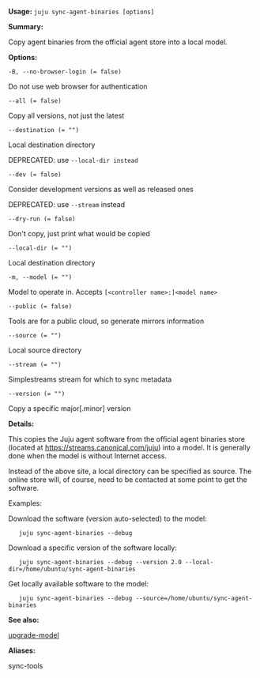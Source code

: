 **Usage:** `juju sync-agent-binaries [options]`

**Summary:**

Copy agent binaries from the official agent store into a local model.

**Options:**

`-B, --no-browser-login (= false)`

Do not use web browser for authentication

`--all (= false)`

Copy all versions, not just the latest

`--destination (= "")`

Local destination directory

DEPRECATED: use `--local-dir instead`

`--dev (= false)`

Consider development versions as well as released ones

DEPRECATED: use `--stream` instead

`--dry-run (= false)`

Don't copy, just print what would be copied

`--local-dir (= "")`

Local destination directory

`-m, --model (= "")`

Model to operate in. Accepts `[<controller name>:]<model name>`

`--public (= false)`

Tools are for a public cloud, so generate mirrors information

`--source (= "")`

Local source directory

`--stream (= "")`

Simplestreams stream for which to sync metadata

`--version (= "")`

Copy a specific major[.minor] version

**Details:**

This copies the Juju agent software from the official agent binaries store (located at https://streams.canonical.com/juju) into a model. It is generally done when the model is without Internet access.

Instead of the above site, a local directory can be specified as source. The online store will, of course, need to be contacted at some point to get the software.

Examples:

Download the software (version auto-selected) to the model:

`   juju sync-agent-binaries --debug`

Download a specific version of the software locally:

`   juju sync-agent-binaries --debug --version 2.0 --local-dir=/home/ubuntu/sync-agent-binaries`

Get locally available software to the model:

`   juju sync-agent-binaries --debug --source=/home/ubuntu/sync-agent-binaries`

**See also:**

[upgrade-model](https://discourse.jujucharms.com/t/command-upgrade-model/1852)

**Aliases:**

sync-tools
